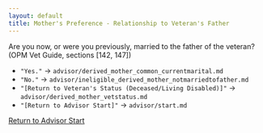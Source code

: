 ```yaml
---
layout: default
title: Mother's Preference - Relationship to Veteran's Father
---
```


Are you now, or were you previously, married to the father of the veteran? (OPM Vet Guide, sections [142, 147])

* `"Yes."` -> `advisor/derived_mother_common_currentmarital.md`
* `"No."` -> `advisor/ineligible_derived_mother_notmarriedtofather.md`
* `"[Return to Veteran's Status (Deceased/Living Disabled)]"` -> `advisor/derived_mother_vetstatus.md`
* `"[Return to Advisor Start]"` -> `advisor/start.md`

[Return to Advisor Start](./start.md)
